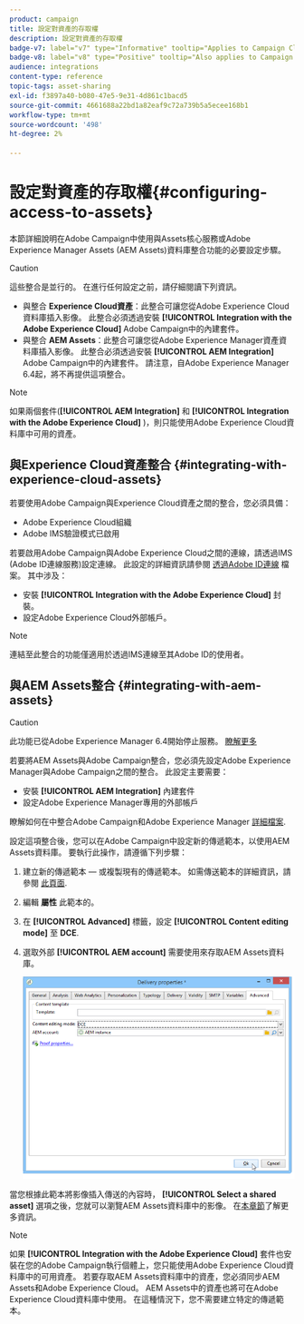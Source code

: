 ```yaml
---
product: campaign
title: 設定對資產的存取權
description: 設定對資產的存取權
badge-v7: label="v7" type="Informative" tooltip="Applies to Campaign Classic v7"
badge-v8: label="v8" type="Positive" tooltip="Also applies to Campaign v8"
audience: integrations
content-type: reference
topic-tags: asset-sharing
exl-id: f3897a40-b080-47e5-9e31-4d861c1bacd5
source-git-commit: 4661688a22bd1a82eaf9c72a739b5a5ecee168b1
workflow-type: tm+mt
source-wordcount: '498'
ht-degree: 2%

---
```


# 設定對資產的存取權{#configuring-access-to-assets}



本節詳細說明在Adobe Campaign中使用與Assets核心服務或Adobe Experience Manager Assets (AEM Assets)資料庫整合功能的必要設定步驟。

>[!CAUTION]
>
>這些整合是並行的。 在進行任何設定之前，請仔細閱讀下列資訊。

* 與整合 **Experience Cloud資產**：此整合可讓您從Adobe Experience Cloud資料庫插入影像。 此整合必須透過安裝 **[!UICONTROL Integration with the Adobe Experience Cloud]** Adobe Campaign中的內建套件。
* 與整合 **AEM Assets**：此整合可讓您從Adobe Experience Manager資產資料庫插入影像。 此整合必須透過安裝 **[!UICONTROL AEM Integration]** Adobe Campaign中的內建套件。 請注意，自Adobe Experience Manager 6.4起，將不再提供這項整合。

>[!NOTE]
>
>如果兩個套件(**[!UICONTROL AEM Integration]** 和 **[!UICONTROL Integration with the Adobe Experience Cloud]** )，則只能使用Adobe Experience Cloud資料庫中可用的資產。

## 與Experience Cloud資產整合 {#integrating-with-experience-cloud-assets}

若要使用Adobe Campaign與Experience Cloud資產之間的整合，您必須具備：

* Adobe Experience Cloud組織
* Adobe IMS驗證模式已啟用

若要啟用Adobe Campaign與Adobe Experience Cloud之間的連線，請透過IMS (Adobe ID連線服務)設定連線。 此設定的詳細資訊請參閱 [透過Adobe ID連線](../../integrations/using/about-adobe-id.md) 檔案。 其中涉及：

* 安裝 **[!UICONTROL Integration with the Adobe Experience Cloud]** 封裝。
* 設定Adobe Experience Cloud外部帳戶。

>[!NOTE]
>
>連結至此整合的功能僅適用於透過IMS連線至其Adobe ID的使用者。

## 與AEM Assets整合 {#integrating-with-aem-assets}


>[!CAUTION]
>
>此功能已從Adobe Experience Manager 6.4開始停止服務。 [瞭解更多](https://experienceleague.adobe.com/docs/experience-manager-64/release-notes/deprecated-removed-features.html#removed-features)

若要將AEM Assets與Adobe Campaign整合，您必須先設定Adobe Experience Manager與Adobe Campaign之間的整合。 此設定主要需要：

* 安裝 **[!UICONTROL AEM Integration]** 內建套件
* 設定Adobe Experience Manager專用的外部帳戶

瞭解如何在中整合Adobe Campaign和Adobe Experience Manager [詳細檔案](../../integrations/using/about-adobe-experience-manager.md).

設定這項整合後，您可以在Adobe Campaign中設定新的傳遞範本，以使用AEM Assets資料庫。 要執行此操作，請遵循下列步驟：

1. 建立新的傳遞範本 — 或複製現有的傳遞範本。 如需傳送範本的詳細資訊，請參閱 [此頁面](../../delivery/using/about-templates.md).
1. 編輯 **屬性** 此範本的。
1. 在 **[!UICONTROL Advanced]** 標籤，設定 **[!UICONTROL Content editing mode]** 至 **DCE**.
1. 選取外部 **[!UICONTROL AEM account]** 需要使用來存取AEM Assets資料庫。

   ![](assets/dam_aem_assets1.png)

當您根據此範本將影像插入傳送的內容時， **[!UICONTROL Select a shared asset]** 選項之後，您就可以瀏覽AEM Assets資料庫中的影像。 在[本章節](../../integrations/using/inserting-a-shared-asset.md)了解更多資訊。

>[!NOTE]
>
>如果 **[!UICONTROL Integration with the Adobe Experience Cloud]** 套件也安裝在您的Adobe Campaign執行個體上，您只能使用Adobe Experience Cloud資料庫中的可用資產。 若要存取AEM Assets資料庫中的資產，您必須同步AEM Assets和Adobe Experience Cloud。 AEM Assets中的資產也將可在Adobe Experience Cloud資料庫中使用。 在這種情況下，您不需要建立特定的傳遞範本。
